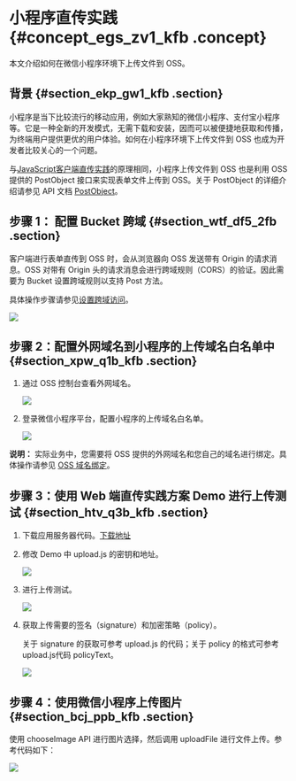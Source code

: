 # 小程序直传实践 {#concept_egs_zv1_kfb .concept}

本文介绍如何在微信小程序环境下上传文件到 OSS。

## 背景 {#section_ekp_gw1_kfb .section}

小程序是当下比较流行的移动应用，例如大家熟知的微信小程序、支付宝小程序等。它是一种全新的开发模式，无需下载和安装，因而可以被便捷地获取和传播，为终端用户提供更优的用户体验。如何在小程序环境下上传文件到 OSS 也成为开发者比较关心的一个问题。

与[JavaScript客户端直传实践](https://help.aliyun.com/document_detail/31925.html)的原理相同，小程序上传文件到 OSS 也是利用 OSS 提供的 PostObject 接口来实现表单文件上传到 OSS。关于 PostObject 的详细介绍请参见 API 文档 [PostObject](https://help.aliyun.com/document_detail/31988.html)。

## 步骤 1： 配置 Bucket 跨域 {#section_wtf_df5_2fb .section}

客户端进行表单直传到 OSS 时，会从浏览器向 OSS 发送带有 Origin 的请求消息。OSS 对带有 Origin 头的请求消息会进行跨域规则（CORS）的验证。因此需要为 Bucket 设置跨域规则以支持 Post 方法。

具体操作步骤请参见[设置跨域访问](../../../../cn.zh-CN/控制台用户指南/管理存储空间/设置跨域访问.md#)。

![](http://static-aliyun-doc.oss-cn-hangzhou.aliyuncs.com/assets/img/22627/153898818113349_zh-CN.png)

## 步骤 2：配置外网域名到小程序的上传域名白名单中 {#section_xpw_q1b_kfb .section}

1.  通过 OSS 控制台查看外网域名。

    ![](http://static-aliyun-doc.oss-cn-hangzhou.aliyuncs.com/assets/img/22627/153898818113351_zh-CN.png)

2.  登录微信小程序平台，配置小程序的上传域名白名单。

    ![](http://static-aliyun-doc.oss-cn-hangzhou.aliyuncs.com/assets/img/22627/153898818113352_zh-CN.png)


**说明：** 实际业务中，您需要将 OSS 提供的外网域名和您自己的域名进行绑定。具体操作请参见 [OSS 域名绑定](../../../../cn.zh-CN/控制台用户指南/管理存储空间/管理域名.md#)。

## 步骤 3：使用 Web 端直传实践方案 Demo 进行上传测试 {#section_htv_q3b_kfb .section}

1.  下载应用服务器代码。[下载地址](cn.zh-CN/最佳实践/Web端直传实践/JavaScript客户端签名直传.md#section_ugn_1ky_5db)
2.  修改 Demo 中 upload.js 的密钥和地址。

    ![](http://static-aliyun-doc.oss-cn-hangzhou.aliyuncs.com/assets/img/22627/153898818213368_zh-CN.png)

3.  进行上传测试。

    ![](http://static-aliyun-doc.oss-cn-hangzhou.aliyuncs.com/assets/img/22627/153898818213369_zh-CN.png)

4.  获取上传需要的签名（signature）和加密策略（policy）。

    关于 signature 的获取可参考 upload.js 的代码；关于 policy 的格式可参考 upload.js代码 policyText。

    ![](http://static-aliyun-doc.oss-cn-hangzhou.aliyuncs.com/assets/img/22627/153898818213370_zh-CN.png)


## 步骤 4：使用微信小程序上传图片 {#section_bcj_ppb_kfb .section}

使用 chooseImage API 进行图片选择，然后调用 uploadFile 进行文件上传。参考代码如下：

![](http://static-aliyun-doc.oss-cn-hangzhou.aliyuncs.com/assets/img/22627/153898818213378_zh-CN.png)

